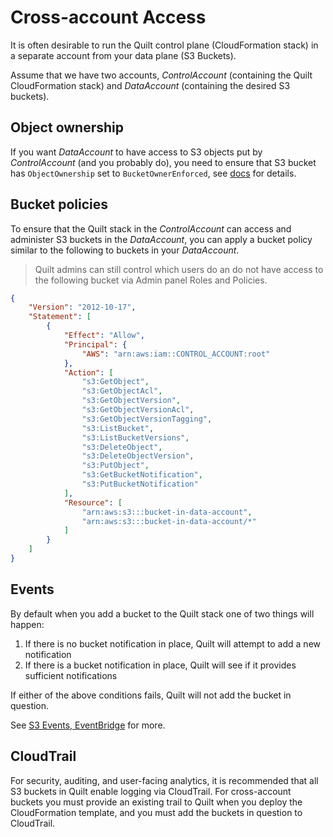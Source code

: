 # Cross-account Access

It is often desirable to run the Quilt control plane (CloudFormation stack)
in a separate account from your data plane (S3 Buckets).

Assume that we have two accounts, *ControlAccount* (containing the Quilt
CloudFormation stack) and *DataAccount* (containing the desired S3 buckets).

## Object ownership

If you want *DataAccount* to have access to S3 objects put by *ControlAccount*
(and you probably do), you need to ensure that S3 bucket has `ObjectOwnership`
set to `BucketOwnerEnforced`, see
[docs](https://docs.aws.amazon.com/AmazonS3/latest/userguide/about-object-ownership.html)
for details.

## Bucket policies

To ensure that the Quilt stack in the *ControlAccount* can access and administer 
S3 buckets in the *DataAccount*, you can apply a bucket policy similar to the
following to buckets in your *DataAccount*.

> Quilt admins can still control which users do an do not have access to the 
> following bucket via Admin panel Roles and Policies.

```json
{
    "Version": "2012-10-17",
    "Statement": [
        {
            "Effect": "Allow",
            "Principal": {
                "AWS": "arn:aws:iam::CONTROL_ACCOUNT:root"
            },
            "Action": [
                "s3:GetObject",
                "s3:GetObjectAcl",
                "s3:GetObjectVersion",
                "s3:GetObjectVersionAcl",
                "s3:GetObjectVersionTagging",
                "s3:ListBucket",
                "s3:ListBucketVersions",
                "s3:DeleteObject",
                "s3:DeleteObjectVersion",
                "s3:PutObject",
                "s3:GetBucketNotification",
                "s3:PutBucketNotification"
            ],
            "Resource": [
                "arn:aws:s3:::bucket-in-data-account",
                "arn:aws:s3:::bucket-in-data-account/*"
            ]
        }
    ]
}
```

<!--TODO 
1. Ensure that :root does not over-permit and still only allows explicitly
added principals in ControlAccount to access
2. Consider adding these permissions:
* GetObjectTagging
-->

## Events

By default when you add a bucket to the Quilt stack one of two things will happen:

1. If there is no bucket notification in place, Quilt will attempt to add a new notification
1. If there is a bucket notification in place, Quilt will see if it provides sufficient notifications

If either of the above conditions fails, Quilt will not add the bucket in question.

See [S3 Events, EventBridge](EventBridge.md) for more.

## CloudTrail

For security, auditing, and user-facing analytics, it is recommended that all
S3 buckets in Quilt enable logging via CloudTrail. For cross-account buckets
you must provide an existing trail to Quilt when you deploy the CloudFormation
template, and you must add the buckets in question to CloudTrail.
